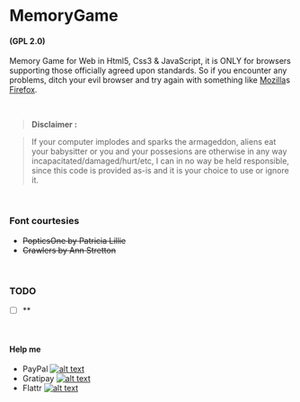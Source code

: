 # MemoryGame
#### (GPL 2.0)
Memory Game for Web in Html5, Css3 & JavaScript, it is ONLY for browsers supporting those officially agreed upon standards. So if you encounter any problems, ditch your evil browser and try again with something like [Mozilla](https://www.mozilla.org)s [Firefox](https://www.mozilla.org/en-US/firefox/).

<br>

> **Disclaimer :**

> If your computer implodes and sparks the armageddon, aliens eat your babysitter or you and your possesions are otherwise in any way incapacitated/damaged/hurt/etc, I can in no way be held responsible, since this code is provided as-is and it is your choice to use or ignore it.

<br>

### Font courtesies
* ~~PopticsOne by Patricia Lillie~~
* ~~Crawlers by Ann Stretton~~

<br>

### TODO
- [ ] **

<br>

#### Help me
- PayPal [![alt text](https://www.paypalobjects.com/en_GB/i/btn/btn_donate_SM.gif "Onetime PayPal donation")](https://www.paypal.com/cgi-bin/webscr?cmd=_s-xclick&hosted_button_id=MTUK6NZQ6URX8)
- Gratipay [![alt text](https://img.shields.io/gratipay/AskeFC.svg "Weekly Gratipay donation")](https://gratipay.com/AskeFC)
- Flattr [![alt text](https://api.flattr.com/button/flattr-badge-large.png "Monthly Flattr donation")](https://flattr.com/profile/Mandrake)

